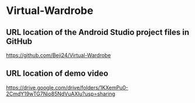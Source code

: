 # Virtual-Wardrobe

## URL location of the Android Studio project files in GitHub
https://github.com/Beji24/Virtual-Wardrobe

## URL location of demo video
https://drive.google.com/drive/folders/1KXemPu0-2CmdY19wTG7Nio85NdVuAXIu?usp=sharing 
